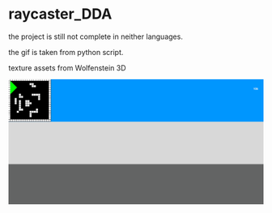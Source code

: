 ﻿# raycaster_DDA
 
 the project is still not complete in neither languages.
 
 the gif is taken from python script.
 
 texture assets from Wolfenstein 3D
 
 
 ![til](https://github.com/GrumpyDude02/raycaster_DDA/blob/master/gifs/raycaster.gif)
